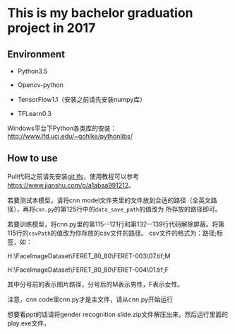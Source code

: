 # This is my bachelor graduation project in 2017

## Environment

- Python3.5

- Opencv-python

- TensorFlow1.1（安装之前请先安装numpy库）

- TFLearn0.3

Windows平台下Python各类库的安装：<http://www.lfd.uci.edu/~gohlke/pythonlibs/>

## How to use

Pull代码之前请先安装[git lfs](https://git-lfs.github.com/)，使用教程可以参考<https://www.jianshu.com/p/a1abaa991212>。

若要测试本模型，请将cnn model文件夹里的文件放到合适的路径（全英文路径），再将```cnn.py```的第125行中的```data_save_path```的值改为
所存放的路径即可。

若要训练模型，将cnn.py里的第115--121行和第132--139行代码解除屏蔽。将第115行的```csvPath```的值改为你存放的csv文件的路径。
csv文件的格式为：路径;标签，如：

  H:\FaceImageDataset\FERET_80_80\FERET-003\07.tif;M

  H:\FaceImageDataset\FERET_80_80\FERET-004\01.tif;F

  其中分号前的表示图片路径，分号后的M表示男性，F表示女性。

注意，cnn code里cnn.py才是主文件，请从cnn.py开始运行

想要看ppt的话请将gender recognition slide.zip文件解压出来，然后运行里面的play.exe文件，
